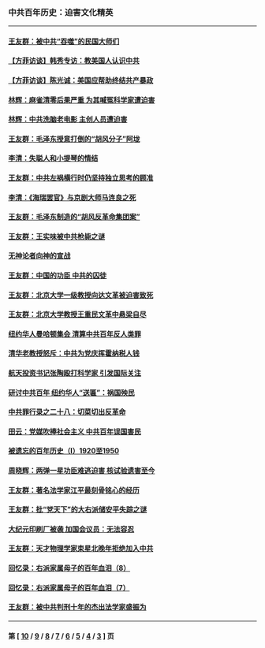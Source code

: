 ### 中共百年历史：迫害文化精英
---
#### [王友群：被中共“吞噬”的民国大师们](../../pages/nf1176111/n13942620.md?04070430) 
#### [【方菲访谈】韩秀专访：教美国人认识中共](../../pages/nf1176111/n13821310.md?04070430) 
#### [【方菲访谈】陈光诚：美国应帮助终结共产暴政](../../pages/nf1176111/n13759521.md?04070430) 
#### [林辉：麻雀清零后果严重 为其喊冤科学家遭迫害](../../pages/nf1176111/n13746900.md?04070430) 
#### [林辉：中共洗脑老电影 主创人员遭迫害](../../pages/nf1176111/n13699437.md?04070430) 
#### [王友群：毛泽东授意打倒的“胡风分子”阿垅](../../pages/nf1176111/n13592541.md?04070430) 
#### [李清：失聪人和小提琴的情结](../../pages/nf1176111/n13459280.md?04070430) 
#### [王友群：中共左祸横行时仍坚持独立思考的顾准](../../pages/nf1176111/n13444722.md?04070430) 
#### [李清：《海瑞罢官》与京剧大师马连良之死](../../pages/nf1176111/n13412316.md?04070430) 
#### [王友群：毛泽东制造的“胡风反革命集团案”](../../pages/nf1176111/n13324909.md?04070430) 
#### [王友群：王实味被中共枪毙之谜](../../pages/nf1176111/n13307502.md?04070430) 
#### [无神论者向神的宣战](../../pages/nf1176111/n13281535.md?04070430) 
#### [王友群：中国的功臣 中共的囚徒](../../pages/nf1176111/n13291790.md?04070430) 
#### [王友群：北京大学一级教授向达文革被迫害致死](../../pages/nf1176111/n13150966.md?04070430) 
#### [王友群：北京大学教授王重民文革中悬梁自尽](../../pages/nf1176111/n13084645.md?04070430) 
#### [纽约华人曼哈顿集会 清算中共百年反人类罪](../../pages/nf1176111/n13084157.md?04070430) 
#### [清华老教授怒斥：中共为党庆挥霍纳税人钱](../../pages/nf1176111/n13071430.md?04070430) 
#### [航天投资书记张陶殴打科学家 引发国际关注](../../pages/nf1176111/n13069132.md?04070430) 
#### [研讨中共百年 纽约华人“送匾”：祸国殃民](../../pages/nf1176111/n13057367.md?04070430) 
#### [中共罪行录之二十八：切菜切出反革命](../../pages/nf1176111/n13030600.md?04070430) 
#### [田云：党媒吹捧社会主义 中共百年误国害民](../../pages/nf1176111/n13006682.md?04070430) 
#### [被遗忘的百年历史（I）1920至1950](../../pages/nf1176111/n12986411.md?04070430) 
#### [周晓辉：两弹一星功臣难逃迫害 核试验遗害至今](../../pages/nf1176111/n12974997.md?04070430) 
#### [王友群：著名法学家江平最刻骨铭心的经历](../../pages/nf1176111/n12970787.md?04070430) 
#### [王友群：批“党天下”的大右派储安平失踪之谜](../../pages/nf1176111/n12954229.md?04070430) 
#### [大纪元印刷厂被袭 加国会议员：无法容忍](../../pages/nf1176111/n12883028.md?04070430) 
#### [王友群：天才物理学家束星北晚年拒绝加入中共](../../pages/nf1176111/n12792913.md?04070430) 
#### [回忆录：右派家属母子的百年血泪（8）](../../pages/nf1176111/n12706196.md?04070430) 
#### [回忆录：右派家属母子的百年血泪（7）](../../pages/nf1176111/n12706191.md?04070430) 
#### [王友群：被中共判刑十年的杰出法学家盛振为](../../pages/nf1176111/n12706141.md?04070430) 

---
#### 第 [ [10](./10.md?04070430) / [9](./9.md?04070430) / [8](./8.md?04070430) / [7](./7.md?04070430) / [6](./6.md?04070430) / [5](./5.md?04070430) / [4](./4.md?04070430) / [3](./3.md?04070430) ] 页
